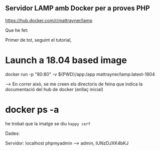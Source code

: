 ## Servidor LAMP amb Docker per a proves PHP

https://hub.docker.com/r/mattrayner/lamp

Que he fet:

Primer de tot, seguint el tutorial,

# Launch a 18.04 based image
docker run -p "80:80" -v ${PWD}/app:/app mattrayner/lamp:latest-1804

--> En correr això, se me creen els directoris de feina que indica la documentació del hub de docker (enllaç inicial)


# docker ps -a

he trobat que la imatge se diu `happy cerf`

Dades:

Servidor:  		 localhost
phpmyadmin -->   admin,  IUNzDJXK4bKJ


